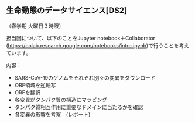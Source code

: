 ## 生命動態のデータサイエンス[DS2]
（春学期 火曜日３時限）



担当回について、以下のことをJupyter notebook＋Collaborator (https://colab.research.google.com/notebooks/intro.ipynb)で行うことを考えています。

内容：

- SARS-CoV-19のゲノムをそれぞれ別々の変異をダウンロード
- ORF領域を逆転写
- ORFを翻訳
- 各変異がタンパク質の構造にマッピング
- タンパク質相互作用に重要なドメインに当たるかを確認
- 各変異の影響を考察　(レポート)

